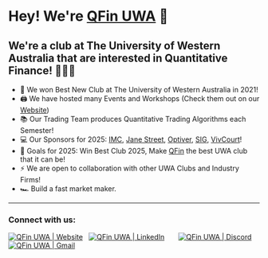 # Hey! We're [QFin UWA][website] 👋 

## We're a club at The University of Western Australia that are interested in Quantitative Finance! 👨🏻‍💻

- 🔭 We won Best New Club at The University of Western Australia in 2021!
- 🖨️ We have hosted many Events and Workshops (Check them out on our [Website][website])
- 📚 Our Trading Team produces Quantitative Trading Algorithms each Semester!
- 💻 Our Sponsors for 2025: [IMC][imcsite], [Jane Street][janestreetsite], [Optiver][optiversite], [SIG][sigsite], [VivCourt][vivcourtsite]!
- 🥅 Goals for 2025: Win Best Club 2025, Make [QFin][qfinsite] the best UWA club that it can be!
- ⚡ We are open to collaboration with other UWA Clubs and Industry Firms!
- 🏎️ Build a fast market maker.

---

### Connect with us:
<a href="https://qfinuwa.com" target="_blank"><img alt="QFin UWA | Website" src="https://img.shields.io/badge/Website%20-%212823a.svg?&style=flat&logo=react&logoColor=white"/></a> &nbsp;
<a href="https://www.linkedin.com/company/qfin-uwa/" target="_blank"><img alt="QFin UWA | LinkedIn" src="https://img.shields.io/badge/Linkedin%20-%230077B5.svg?&style=flat&logo=linkedin&logoColor=white"/></a> &nbsp;
<a href="https://www.instagram.com/qfinuwa/" alt="QFin UWA | Instagram" src="https://img.shields.io/badge/Instagram-E4405F?style=flat-square&logo=Instagram&logoColor=white" /> </a> &nbsp;
<a href="https://www.facebook.com/QFinUWA/" alt="QFin UWA | Facebook" src="https://img.shields.io/badge/Facebook-blue?logo=facebook" /> </a> &nbsp;
<a href="https://discord.gg/pzfasHAFAn" target="_blank"><img alt="QFin UWA | Discord" src="https://img.shields.io/badge/Discord-5865F2?style=flat&logo=Discord&logoColor=white"/></a> &nbsp;
<a href="mailto:me@admin@qfinuwa.com" target="_blank"><img alt="QFin UWA | Gmail" src="https://img.shields.io/badge/Email-D14836?style=flat&logo=gmail&logoColor=white" /></a> &nbsp;

[website]: https://qfinuwa.com
[qfinsite]: https://github.com/QFinUWA
[qfinlinkedin]: https://www.linkedin.com/company/qfin-uwa/
[imcsite]: https://www.imc.com/ap/
[janestreetsite]: https://www.janestreet.com/
[optiversite]: https://www.optiver.com/
[sigsite]: https://sig.com/
[vivcourtsite]: https://www.vivcourt.com/
